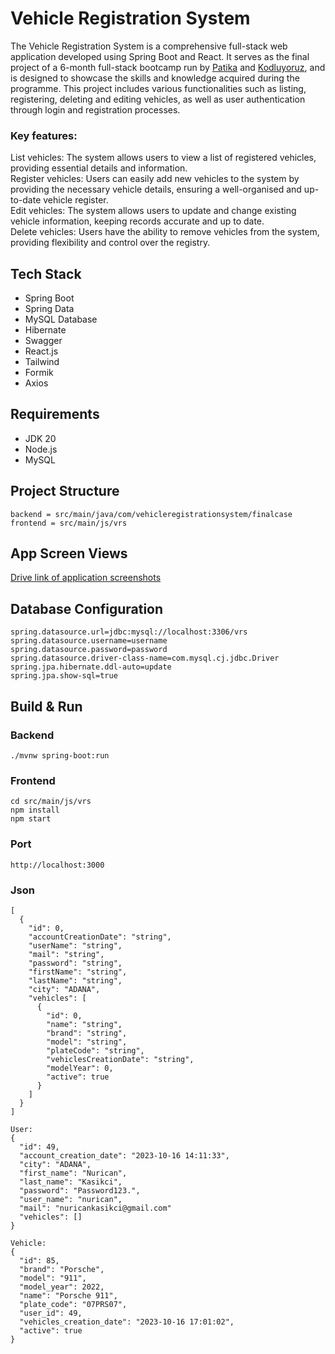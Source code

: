 # Vehicle Registration System
The Vehicle Registration System is a comprehensive full-stack web application developed using Spring Boot and React. It serves as the final project of a 6-month full-stack bootcamp run by [Patika](https://www.patika.dev/tr) and [Kodluyoruz](https://kodluyoruz.org/), and is designed to showcase the skills and knowledge acquired during the programme. This project includes various functionalities such as listing, registering, deleting and editing vehicles, as well as user authentication through login and registration processes.

### Key features:
List vehicles: The system allows users to view a list of registered vehicles, providing essential details and information.  
Register vehicles: Users can easily add new vehicles to the system by providing the necessary vehicle details, ensuring a well-organised and up-to-date vehicle register.  
Edit vehicles: The system allows users to update and change existing vehicle information, keeping records accurate and up to date.  
Delete vehicles: Users have the ability to remove vehicles from the system, providing flexibility and control over the registry.

## Tech Stack
- Spring Boot
- Spring Data
- MySQL Database
- Hibernate
- Swagger
- React.js
- Tailwind
- Formik
- Axios

## Requirements
- JDK 20
- Node.js
- MySQL

## Project Structure

```
backend = src/main/java/com/vehicleregistrationsystem/finalcase  
frontend = src/main/js/vrs
```

## App Screen Views
[Drive link of application screenshots](https://drive.google.com/drive/folders/1LdEFmjz_k6AQInVOFLdXQogRcqtEvkwY?usp=sharing)


## Database Configuration
```
spring.datasource.url=jdbc:mysql://localhost:3306/vrs
spring.datasource.username=username
spring.datasource.password=password
spring.datasource.driver-class-name=com.mysql.cj.jdbc.Driver
spring.jpa.hibernate.ddl-auto=update
spring.jpa.show-sql=true
```

## Build & Run
### Backend
```
./mvnw spring-boot:run
```
### Frontend
```
cd src/main/js/vrs
npm install
npm start
```

### Port
```
http://localhost:3000
```

### Json
```
[
  {
    "id": 0,
    "accountCreationDate": "string",
    "userName": "string",
    "mail": "string",
    "password": "string",
    "firstName": "string",
    "lastName": "string",
    "city": "ADANA",
    "vehicles": [
      {
        "id": 0,
        "name": "string",
        "brand": "string",
        "model": "string",
        "plateCode": "string",
        "vehiclesCreationDate": "string",
        "modelYear": 0,
        "active": true
      }
    ]
  }
]

User:
{
  "id": 49,
  "account_creation_date": "2023-10-16 14:11:33",
  "city": "ADANA",
  "first_name": "Nurican",
  "last_name": "Kasikci",
  "password": "Password123.",
  "user_name": "nurican",
  "mail": "nuricankasikci@gmail.com"
  "vehicles": []
}
  
Vehicle:
{
  "id": 85,
  "brand": "Porsche",
  "model": "911",
  "model_year": 2022,
  "name": "Porsche 911",
  "plate_code": "07PRS07",
  "user_id": 49,
  "vehicles_creation_date": "2023-10-16 17:01:02",
  "active": true
}
```

